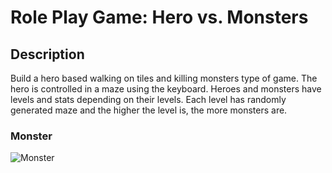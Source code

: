# Role Play Game: Hero vs. Monsters

## Description
Build a hero based walking on tiles and killing monsters type of game. The hero is controlled in a maze using the keyboard. Heroes and monsters have levels and stats depending on their levels. Each level has randomly generated maze and the higher the level is, the more monsters are.

### Monster
![Monster](https://github.com/nguyenannie/Role_Playing_Game/blob/master/src/resources/images/boss.png)